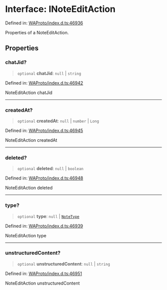 # Interface: INoteEditAction

Defined in: [WAProto/index.d.ts:46936](https://github.com/Fokusdotid/bail/blob/99acc683da8779d62a0509bb4108fdb35cb2b061/WAProto/index.d.ts#L46936)

Properties of a NoteEditAction.

## Properties

### chatJid?

> `optional` **chatJid**: `null` \| `string`

Defined in: [WAProto/index.d.ts:46942](https://github.com/Fokusdotid/bail/blob/99acc683da8779d62a0509bb4108fdb35cb2b061/WAProto/index.d.ts#L46942)

NoteEditAction chatJid

***

### createdAt?

> `optional` **createdAt**: `null` \| `number` \| `Long`

Defined in: [WAProto/index.d.ts:46945](https://github.com/Fokusdotid/bail/blob/99acc683da8779d62a0509bb4108fdb35cb2b061/WAProto/index.d.ts#L46945)

NoteEditAction createdAt

***

### deleted?

> `optional` **deleted**: `null` \| `boolean`

Defined in: [WAProto/index.d.ts:46948](https://github.com/Fokusdotid/bail/blob/99acc683da8779d62a0509bb4108fdb35cb2b061/WAProto/index.d.ts#L46948)

NoteEditAction deleted

***

### type?

> `optional` **type**: `null` \| [`NoteType`](../namespaces/NoteEditAction/enumerations/NoteType.md)

Defined in: [WAProto/index.d.ts:46939](https://github.com/Fokusdotid/bail/blob/99acc683da8779d62a0509bb4108fdb35cb2b061/WAProto/index.d.ts#L46939)

NoteEditAction type

***

### unstructuredContent?

> `optional` **unstructuredContent**: `null` \| `string`

Defined in: [WAProto/index.d.ts:46951](https://github.com/Fokusdotid/bail/blob/99acc683da8779d62a0509bb4108fdb35cb2b061/WAProto/index.d.ts#L46951)

NoteEditAction unstructuredContent
